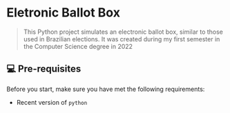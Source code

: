 # Eletronic Ballot Box
> This Python project simulates an electronic ballot box, similar to those used in Brazilian elections. It was created during my first semester in the Computer Science degree in 2022


## 💻 Pre-requisites

Before you start, make sure you have met the following requirements:

- Recent version of `python`




